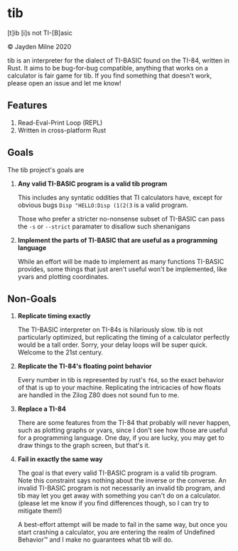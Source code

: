 # tib
[t]ib [i]s not TI-[B]asic

© Jayden Milne 2020

tib is an interpreter for the dialect of TI-BASIC found on the TI-84, written in
Rust. It aims to be bug-for-bug compatible, anything that works on a calculator 
is fair game for tib. If you find something that doesn't work, please open an 
issue and let me know!

## Features
1. Read-Eval-Print Loop (REPL)
2. Written in cross-platform Rust

## Goals
The tib project's goals are
1. **Any valid TI-BASIC program is a valid tib program**

   This includes any syntatic oddities that TI calculators have, except for
   obvious bugs `Disp "HELLO:Disp (1(2(3` is a valid program.

   Those who prefer a stricter no-nonsense subset of TI-BASIC can pass the `-s`
   or `--strict` paramater to disallow such shenanigans
2. **Implement the parts of TI-BASIC that are useful as a programming language**

    While an effort will be made to implement as many functions TI-BASIC
    provides, some things that just aren't useful won't be implemented, like
    yvars and plotting coordinates.


## Non-Goals

1. **Replicate timing exactly**

   The TI-BASIC interpreter on TI-84s is hilariously slow. tib is not 
   particularly optimized, but replicating the timing of a calculator perfectly
   would be a tall order. Sorry, your delay loops will be super quick. Welcome
   to the 21st century.

2. **Replicate the TI-84's floating point behavior**

    Every number in tib is represented by rust's `f64`, so the exact behavior of
    that is up to your machine. Replicating the intricacies of how floats are
    handled in the Zilog Z80 does not sound fun to me.

3. **Replace a TI-84**

   There are some features from the TI-84 that probably will never happen, such
   as plotting graphs or yvars, since I don't see how those are useful for a 
   programming language. One day, if you are lucky, you may get to draw things
   to the graph screen, but that's it.

4. **Fail in exactly the same way**

   The goal is that every valid TI-BASIC program is a valid tib program. Note 
   this constraint says nothing about the inverse or the converse. An invalid 
   TI-BASIC program is not necessarily an invalid tib program, and tib may let 
   you get away with something you can't do on a calculator. (please let me know 
   if you find differences though, so I can try to mitigate them!)
   
   A best-effort attempt will be made to fail in the same way, but once you 
   start crashing a calculator, you are entering the realm of Undefined 
   Behavior™ and I make no guarantees what tib will do.

